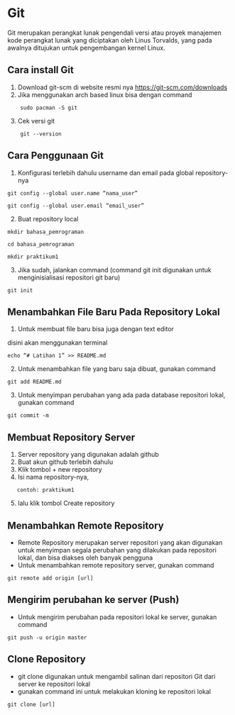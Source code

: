 # Git 
Git merupakan perangkat lunak pengendali versi atau proyek manajemen kode perangkat lunak yang diciptakan oleh Linus Torvalds, yang pada awalnya ditujukan untuk pengembangan kernel Linux.

## Cara install Git
1. Download git-scm di website resmi nya https://git-scm.com/downloads
2. Jika menggunakan arch based linux bisa dengan command
````
    sudo pacman -S git
````
3. Cek versi git
````
    git --version
````

## Cara Penggunaan Git
1. Konfigurasi terlebih dahulu username dan email pada global repository-nya
````
git config --global user.name “nama_user”
````
````
git config --global user.email “email_user”
````

2. Buat repository local
````
mkdir bahasa_pemrograman
````
````
cd bahasa_pemrograman
````
````
mkdir praktikum1
````

3. Jika sudah, jalankan command (command git init digunakan untuk menginisialisasi repositori git baru)
````
git init
````

## Menambahkan File Baru Pada Repository Lokal
1. Untuk membuat file baru bisa juga dengan text editor

disini akan menggunakan terminal
````
echo “# Latihan 1” >> README.md
````

2. Untuk menambahkan file yang baru saja dibuat, gunakan command
````
git add README.md
````

3. Untuk menyimpan perubahan yang ada pada database repositori 
lokal, gunakan command
````
git commit -m
````

## Membuat Repository Server

1. Server repository yang digunakan adalah github
2. Buat akun github terlebih dahulu
3. Klik tombol + new repository
4. Isi nama repository-nya,
````
   contoh: praktikum1
````
5. lalu klik tombol Create repository

## Menambahkan Remote Repository
* Remote Repository merupakan  server repositori yang akan  digunakan untuk menyimpan segala perubahan yang dilakukan pada repositori lokal, dan bisa diakses oleh banyak pengguna
* Untuk menambahkan remote repository server, gunakan command
````
git remote add origin [url]
````

## Mengirim perubahan ke server (Push)
* Untuk mengirim perubahan pada repositori lokal ke server, gunakan command
````
git push -u origin master
````

## Clone Repository
* git clone digunakan untuk mengambil salinan dari repositori Git dari server ke repositori lokal
* gunakan command ini untuk melakukan kloning ke repositori lokal
````
git clone [url]
````
